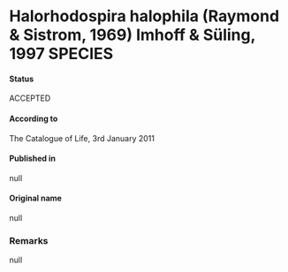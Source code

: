 # Halorhodospira halophila (Raymond & Sistrom, 1969) Imhoff & Süling, 1997 SPECIES

#### Status
ACCEPTED

#### According to
The Catalogue of Life, 3rd January 2011

#### Published in
null

#### Original name
null

### Remarks
null